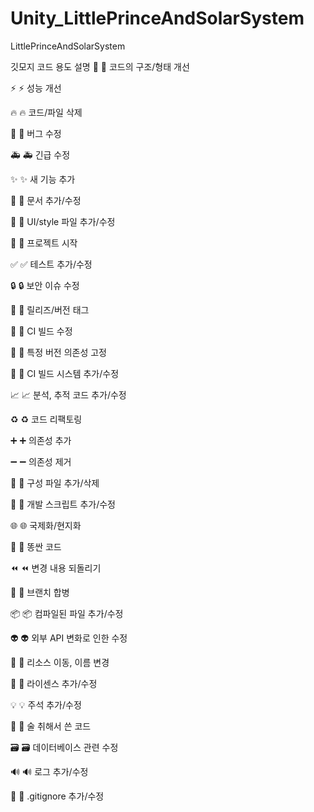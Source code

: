 # Unity_LittlePrinceAndSolarSystem
 LittlePrinceAndSolarSystem

깃모지	코드	용도 설명
🎨	:art:	코드의 구조/형태 개선


⚡️	:zap:	성능 개선


🔥	:fire:	코드/파일 삭제


🐛	:bug:	버그 수정


🚑	:ambulance:	긴급 수정


✨	:sparkles:	새 기능 추가


📝	:memo:	문서 추가/수정


💄	:lipstick:	UI/style 파일 추가/수정


🎉	:tada:	프로젝트 시작


✅	:white_check_mark:	테스트 추가/수정


🔒	:lock:	보안 이슈 수정


🔖	:bookmark:	릴리즈/버전 태그


💚	:green_heart:	CI 빌드 수정


📌	:pushpin:	특정 버전 의존성 고정


👷	:construction_worker:	CI 빌드 시스템 추가/수정


📈	:chart_with_upwards_trend:	분석, 추적 코드 추가/수정


♻️	:recycle:	코드 리팩토링


➕	:heavy_plus_sign:	의존성 추가


➖	:heavy_minus_sign:	의존성 제거


🔧	:wrench:	구성 파일 추가/삭제


🔨	:hammer:	개발 스크립트 추가/수정


🌐	:globe_with_meridians:	국제화/현지화


💩	:poop:	똥싼 코드


⏪	:rewind:	변경 내용 되돌리기


🔀	:twisted_rightwards_arrows:	브랜치 합병


📦	:package:	컴파일된 파일 추가/수정


👽	:alien:	외부 API 변화로 인한 수정


🚚	:truck:	리소스 이동, 이름 변경


📄	:page_facing_up:	라이센스 추가/수정


💡	:bulb:	주석 추가/수정


🍻	:beers:	술 취해서 쓴 코드


🗃	:card_file_box:	데이터베이스 관련 수정


🔊	:loud_sound:	로그 추가/수정


🙈	:see_no_evil:	.gitignore 추가/수정
